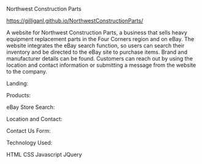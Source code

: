 Northwest Construction Parts

https://gilliganl.github.io/NorthwestConstructionParts/

A website for Northwest Construction Parts, a business that sells heavy equipment replacement parts in the Four Corners region and on eBay. The website integrates the eBay search function, so users can search their inventory and be directed to the eBay site to purchase items. 
Brand and manufacturer details can be found. Customers can reach out by using the location and contact information or submitting a message from the website to the company. 

Landing:



















Products:


eBay Store Search:














Location and Contact:



Contact Us Form:



Technology Used:

HTML
CSS
Javascript
JQuery
